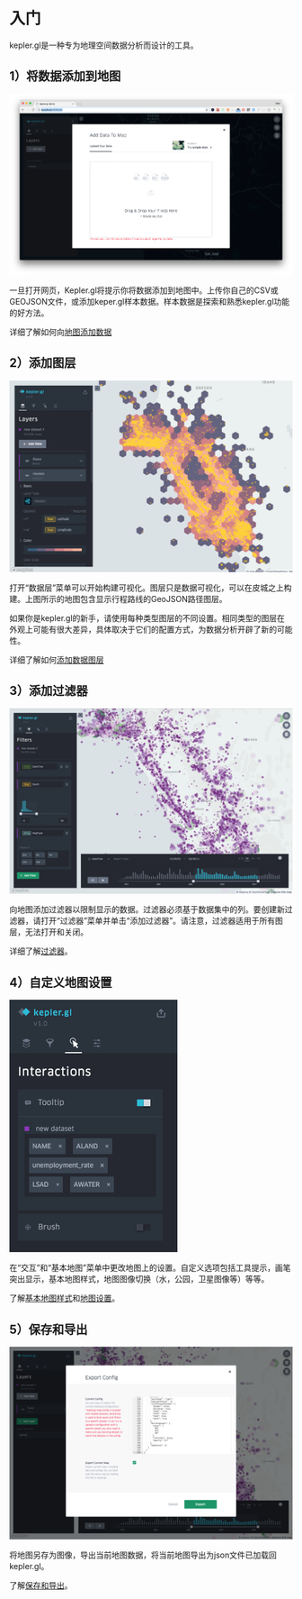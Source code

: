 # 入门

kepler.gl是一种专为地理空间数据分析而设计的工具。

## 1）将数据添加到地图

![2](./img/2.png)

一旦打开网页，Kepler.gl将提示你将数据添加到地图中。上传你自己的CSV或GEOJSON文件，或添加keper.gl样本数据。样本数据是探索和熟悉kepler.gl功能的好方法。

详细了解如何向[地图添加数据]()

## 2）添加图层

![3](./img/3.png)

打开“数据层”菜单可以开始构建可视化。图层只是数据可视化，可以在皮城之上构建。上图所示的地图包含显示行程路线的GeoJSON路径图层。

如果你是kepler.gl的新手，请使用每种类型图层的不同设置。相同类型的图层在外观上可能有很大差异，具体取决于它们的配置方式，为数据分析开辟了新的可能性。

详细了解如何[添加数据图层]()

## 3）添加过滤器

![4](./img/4.png)

向地图添加过滤器以限制显示的数据。过滤器必须基于数据集中的列。要创建新过滤器，请打开“过滤器”菜单并单击“添加过滤器”。请注意，过滤器适用于所有图层，无法打开和关闭。

详细了解[过滤器]()。

## 4）自定义地图设置

![5](./img/5.png)

在“交互”和“基本地图”菜单中更改地图上的设置。自定义选项包括工具提示，画笔突出显示，基本地图样式，地图图像切换（水，公园，卫星图像等）等等。

了解[基本地图样式]()和[地图设置]()。

## 5）保存和导出

![6](./img/6.png)

将地图另存为图像，导出当前地图数据，将当前地图导出为json文件已加载回kepler.gl。

了解[保存和导出]()。